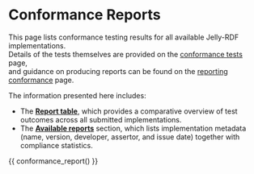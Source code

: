 # Conformance Reports

This page lists conformance testing results for all available Jelly-RDF implementations.  
Details of the tests themselves are provided on the [conformance tests](tests.md) page,  
and guidance on producing reports can be found on the [reporting conformance](reporting-conformance.md) page.

The information presented here includes:

- The [**Report table**](#report-table), which provides a comparative overview of test outcomes across all submitted implementations.  
- The [**Available reports**](#available-reports) section, which lists implementation metadata (name, version, developer, assertor, and issue date) together with compliance statistics.

{{ conformance_report() }}
